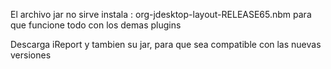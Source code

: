 El archivo jar no sirve instala : org-jdesktop-layout-RELEASE65.nbm
para que funcione todo con los demas plugins


Descarga iReport y tambien su jar, para que sea compatible con las nuevas versiones
